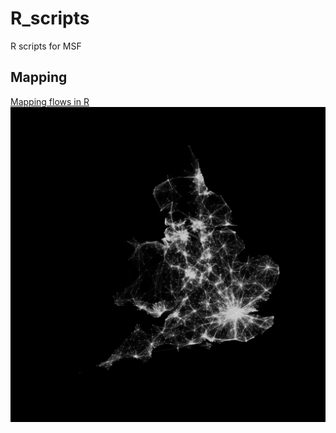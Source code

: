 # R_scripts
R scripts for MSF

## Mapping
[Mapping flows in R](https://github.com/MSF-UK/R_scripts/blob/master/mapping/map_flow)
![alt text](https://github.com/MSF-UK/R_scripts/blob/master/mapping/map_flow.jpg "Mapping Flows in R")

